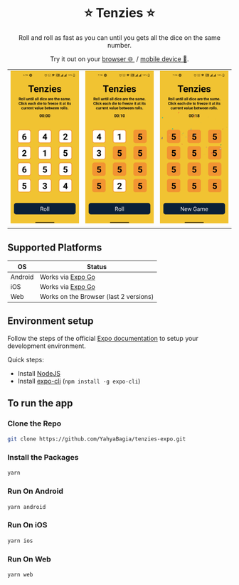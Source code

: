 <p align="center">
    <h1 align="center">⭐ Tenzies ⭐</h1>
</p>

<p align="center">Roll and roll as fast as you can until you gets all the dice on the same number.</p>
<p align="center">Try it out on your <a href="https://yahyabagia.github.io/tenzies-expo/">browser 🌐 </a> &nbsp;/&nbsp;<a href="https://expo.dev/@yahyabagia/tenzies-expo">mobile device 📱</a>.</p>


| | | |
| -- | -- | -- |
| <img src="screenshots/1.jpeg" width="200"> | <img src="screenshots/2.jpeg" width="200">|<img src="screenshots/3.jpeg" width="200">|
| | | |


## Supported Platforms

| OS | Status |
| -- | -- |
| Android | Works via [Expo Go](https://docs.expo.dev/get-started/installation/#2-expo-go-app-for-ios-and) |
| iOS | Works via [Expo Go](https://docs.expo.dev/get-started/installation/#2-expo-go-app-for-ios-and) |
| Web | Works on the Browser (last 2 versions) |


## Environment setup
Follow the steps of the official [Expo documentation](https://docs.expo.dev/) to setup your development environment.

Quick steps:

- Install [NodeJS](https://nodejs.org/en/)
- Install [expo-cli](https://docs.expo.dev/workflow/expo-cli/) (`npm install -g expo-cli`)


## To run the app

### Clone the Repo
```bash
git clone https://github.com/YahyaBagia/tenzies-expo.git
```

### Install the Packages
```bash
yarn
```

### Run On Android
```bash
yarn android
```

### Run On iOS
```bash
yarn ios
```

### Run On Web
```bash
yarn web
```

